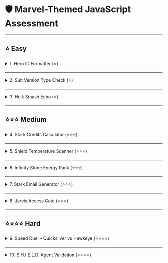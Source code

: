
# 🛡️ Marvel-Themed JavaScript Assessment

---

## ⭐ Easy

<details>
<summary>1. Hero ID Formatter (⭐)</summary>

### Task

Prompt the user for a hero’s name. Convert it to lowercase and uppercase. Display both on separate lines.

#### Example 1

**Input**: `"BlackPanther"`
**Output**:

```
blackpanther  
BLACKPANTHER
```


#### Example 2

**Input**: `"  ScarletWitch "`
**Output**:

```
scarletwitch  
SCARLETWITCH
```
# Answer 
```js
const heroName = prompt("Enter a Hero name: ")

console.log(heroName.toLowerCase())
console.log(heroName.toUpperCase())
```
</details>

---

<details>
<summary>2. Suit Version Type Check (⭐)</summary>

### Task

Tony inputs the suit version as a string. Convert it to number and log the type before and after conversion.

#### Example 1

**Input**: `"85"`
**Output**:

```
string  
number
```

#### Example 2

**Input**: `"007"`
**Output**:

```
string  
number
```
# Answer
```js
const suitVersion = prompt("Enter a Iron Man Suit Version:")
const typeChange = parseInt(suitVersion)
console.log(typeof(suitVersion))
console.log(typeof(typeChange))
```

</details>

---

<details>
<summary>3. Hulk Smash Echo (⭐)</summary>

### Task

Ask the user for a sound effect (e.g., `"Smash!"`) and echo it 3 times in a single line.

#### Example 1

**Input**: `"Smash!"`
**Output**:

```
Smash!Smash!Smash!
```

#### Example 2

**Input**: `"Boom "`
**Output**:

```
Boom Boom Boom 
```
# Answer 
```js
var soundEffect = prompt("Enter a Sound Effect:")
console.log(soundEffect.repeat(3))
```

</details>

---

## ⭐⭐⭐ Medium

<details>
<summary>4. Stark Credits Calculator (⭐⭐⭐)</summary>

### Task

Prompt for two separate Stark wallet balances (as strings). Convert both to numbers and display the total credits.

#### Example 1

**Input**: `"1000"`, `"5000"`
**Output**:

```
Your total balance is 6000 credits.
```

#### Example 2

**Input**: `"250"`, `"250"`
**Output**:

```
Your total balance is 500 credits.
```
# Answer
```js
const wallet1 = +prompt("Enter a First Stark Balance Value:")
const wallet2 = +prompt("Enter a Second Stark Balance Value:")

const result = wallet1 + wallet2

console.log(`Your total balance is ${result} credits.`)
```
</details>

---

<details>
<summary>5. Shield Temperature Scanner (⭐⭐⭐)</summary>

### Task

Prompt for the shield’s surface temperature in Celsius.

* > 120 → "🔥 Overheated!"
* < -10 → "❄️ Frozen!"
* Else → "🛡️ Stable."

#### Example 1

**Input**: `130`
**Output**:

```
🔥 Overheated!
```

#### Example 2

**Input**: `25`
**Output**:

```
🛡️ Stable.
```

# Answer
```js

var celsius = + prompt("Enter a Shield Surface temperature:")
if (celsius > 120){
    console.log("🔥 Overheated!")
}else if (celsius < 10){
    console.log("❄️ Frozen!")
}else{
    console.log("🛡️ Stable.")
}
```

</details>

---

<details>
<summary>6. Infinity Stone Energy Rank (⭐⭐⭐)</summary>

### Task

Prompt for the power level (0–100) of an infinity stone.
Rank:

* 90+ → "Legendary 💎"
* 60–89 → "Potent ⚡"
* <60 → "Weak 🪨"

#### Example 1

**Input**: `95`
**Output**:

```
Legendary 💎
```

#### Example 2

**Input**: `58`
**Output**:

```
Weak 🪨
```
# Answer 

```js
var powerLevel = +prompt("Enter a Power level of Infinity Stone:")
if (powerLevel > 90){
    console.log("Legendary 💎")
}else if (powerLevel < 60){
    console.log("Weak 🪨")
}else{
    console.log("Potent ⚡")
}
```
</details>

---

<details>
<summary>7. Stark Email Generator (⭐⭐⭐)</summary>

### Task

Prompt for a name. Trim and convert it to lowercase. Output the Stark Industries email.

#### Example 1

**Input**: `" Peter "`
**Output**:

```
peter@starkindustries.com
```

#### Example 2

**Input**: `"WARMachine"`
**Output**:

```
warmachine@starkindustries.com
```
# Answer 

```js
var mail = prompt("Enter a Name:").toLowerCase().trim()
console.log(`${mail}@starkindustries.com`)
```
</details>

---

<details>
<summary>8. Jarvis Access Gate (⭐⭐⭐)</summary>

### Task

Prompt for an access code (number).

* 1000–1999 → “Access granted”
* Exactly 1700 → “⚠️ Override mode activated”
* Else → “Access denied”

#### Example 1

**Input**: `1024`
**Output**:

```
Access granted
```

#### Example 2

**Input**: `1700`
**Output**:

```
⚠️ Override mode activated
```

# Answer 
```js
var num = +prompt("Enter a Access code:")

if (num == 1700){
    console.log("⚠️ Override mode activated")
}else if (num >= 1000 && num <=1999){
    console.log("Access granted")
}else{
    console.log("Access denied")
}
```

</details>

---

## ⭐⭐⭐⭐ Hard

<details>
<summary>9. Speed Duel – Quicksilver vs Hawkeye (⭐⭐⭐⭐)</summary>

### Task

Prompt for their speeds. Log who is faster and by how much (in km/h).

#### Example 1

**Input**: `180`, `90`
**Output**:

```
Quicksilver is faster than Hawkeye by 90 km/h.
```

#### Example 2

**Input**: `150`, `160`
**Output**:

```
Hawkeye is faster than Quicksilver by 10 km/h.
```
# Answer 
```js
var quicksilverSpeed = +prompt("Enter a Quiksilver speed:")
var hawkeyeSpeed = +prompt("Enter a Hawkeye speed:")

var result = Math.abs(quicksilverSpeed - hawkeyeSpeed)
if (quicksilverSpeed > hawkeyeSpeed){
    console.log(`Quicksilver is faster than Hawkeye by ${result} km/h.`)
}else{
    console.log(`Hawkeye is faster than Quicksilver by ${result} km/h.`)
}
```
</details>

---

<details>
<summary>10. S.H.I.E.L.D. Agent Validation (⭐⭐⭐⭐)</summary>

### Task

Prompt for a name. Normalize the input (trim + lowercase).
Validate against allowed agents: `"natasha"`, `"clint"`, `"nick"`.

* If match → "🛡️ Access granted"
* Else → "⛔ Unauthorized"

#### Example 1

**Input**: `"  NiCk "`
**Output**:

```
🛡️ Access granted
```

#### Example 2

**Input**: `"tony"`
**Output**:

```
⛔ Unauthorized
```
# Answer 
```js
var agentName = prompt("Enter a Agent Name:").trim().toLowerCase()

if (agentName == "natasha" || agentName =="clint" || agentName == "nick"){
    console.log("🛡️ Access granted")
}else{
    console.log("⛔ Unauthorized")
}
```
</details>